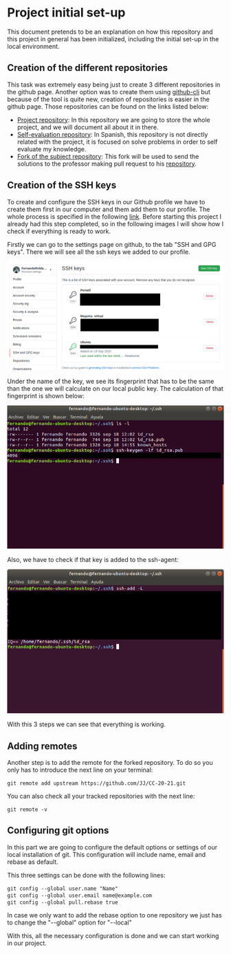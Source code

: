 # Project initial set-up
This document pretends to be an explanation on how this repository and this project in general has been initialized, including the initial set-up in the local environment.

## Creation of the different repositories
This task was extremely easy being just to create 3 different repositories in the github page. Another option was to create them using [github-cli](https://cli.github.com/) but because of the tool is quite new, creation of repositories is easier in the github page.
Those repositories can be found on the links listed below:

- [Project repository](https://github.com/FernandoRoldan93/CC-Project): In this repository we are going to store the whole project, and we will document all about it in there.
- [Self-evaluation repository](https://github.com/FernandoRoldan93/Ejercicios-CC): In Spanish, this repository is not directly related with the project, it is focused on solve problems in order to self evaluate my knowledge.
- [Fork of the subject repository](https://github.com/FernandoRoldan93/CC-20-21): This fork will be used to send the solutions to the professor making pull request to his [repository](https://github.com/JJ/CC-20-21).

## Creation of the SSH keys
To create and configure the SSH keys in our Github profile we have to create them first in our computer and them add them to our profile. The whole process is specified in the following [link](https://docs.github.com/en/free-pro-team@latest/github/authenticating-to-github/generating-a-new-ssh-key-and-adding-it-to-the-ssh-agent).
Before starting this project I already had this step completed, so in the following images I will show how I check if everything is ready to work.

Firstly we can go to the settings page on github, to the tab "SSH and GPG keys". There we will see all the ssh keys we added to our profile.

![ssh_github](./img/ssh_github.png)

Under the name of the key, we see its fingerprint that has to be the same than the one we will calculate on our local public key. The calculation of that fingerprint is shown below:

![ssh_github](./img/ssh_pub.png)

Also, we have to check if that key is added to the ssh-agent:

![ssh_agent](./img/ssh_agent.png)

With this 3 steps we can see that everything is working.

## Adding remotes
Another step is to add the remote for the forked repository. To do so you only has to introduce the next line on your terminal:
```
git remote add upstream https://github.com/JJ/CC-20-21.git
```

You can also check all your tracked repositories with the next line:

```
git remote -v
```
## Configuring git options
In this part we are going to configure the default options or settings of our local installation of git. This configuration will include name, email and rebase as default.

This three settings can be done with the following lines:
```
git config --global user.name "Name"
git config --global user.email name@example.com
git config --global pull.rebase true
```
In case we only want to add the rebase option to one repository we just has to change the "--global" option for "--local"

With this, all the necessary configuration is done and we can start working in our project.
